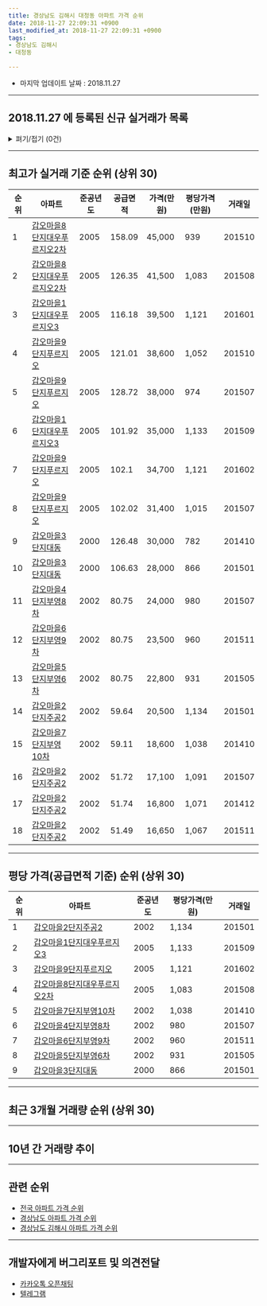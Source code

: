 ```yaml
---
title: 경상남도 김해시 대청동 아파트 가격 순위
date: 2018-11-27 22:09:31 +0900
last_modified_at: 2018-11-27 22:09:31 +0900
tags:
- 경상남도 김해시
- 대청동

---
```


* 마지막 업데이트 날짜 : 2018.11.27

---

## 2018.11.27 에 등록된 신규 실거래가 목록

<details>
<summary>펴기/접기 (0건)</summary>
<div markdown="1">

|아파트|준공년도|공급면적|가격(만원)|평당가격(만원)|거래일|
|---|---|---|---|---|---|
|없음||||||


</div>
</details>

---

## 최고가 실거래 기준 순위 (상위 30)


|순위|아파트|준공년도|공급면적|가격(만원)|평당가격(만원)|거래일|
|---|---|---|---|---|---|---|
|1|[갑오마을8단지대우푸르지오2차](https://search.naver.com/search.naver?query=%EA%B2%BD%EC%83%81%EB%82%A8%EB%8F%84+%EA%B9%80%ED%95%B4%EC%8B%9C+%EB%8C%80%EC%B2%AD%EB%8F%99+%EA%B0%91%EC%98%A4%EB%A7%88%EC%9D%848%EB%8B%A8%EC%A7%80%EB%8C%80%EC%9A%B0%ED%91%B8%EB%A5%B4%EC%A7%80%EC%98%A42%EC%B0%A8)|2005|158.09|45,000|939|201510|
|2|[갑오마을8단지대우푸르지오2차](https://search.naver.com/search.naver?query=%EA%B2%BD%EC%83%81%EB%82%A8%EB%8F%84+%EA%B9%80%ED%95%B4%EC%8B%9C+%EB%8C%80%EC%B2%AD%EB%8F%99+%EA%B0%91%EC%98%A4%EB%A7%88%EC%9D%848%EB%8B%A8%EC%A7%80%EB%8C%80%EC%9A%B0%ED%91%B8%EB%A5%B4%EC%A7%80%EC%98%A42%EC%B0%A8)|2005|126.35|41,500|1,083|201508|
|3|[갑오마을1단지대우푸르지오3](https://search.naver.com/search.naver?query=%EA%B2%BD%EC%83%81%EB%82%A8%EB%8F%84+%EA%B9%80%ED%95%B4%EC%8B%9C+%EB%8C%80%EC%B2%AD%EB%8F%99+%EA%B0%91%EC%98%A4%EB%A7%88%EC%9D%841%EB%8B%A8%EC%A7%80%EB%8C%80%EC%9A%B0%ED%91%B8%EB%A5%B4%EC%A7%80%EC%98%A43)|2005|116.18|39,500|1,121|201601|
|4|[갑오마을9단지푸르지오](https://search.naver.com/search.naver?query=%EA%B2%BD%EC%83%81%EB%82%A8%EB%8F%84+%EA%B9%80%ED%95%B4%EC%8B%9C+%EB%8C%80%EC%B2%AD%EB%8F%99+%EA%B0%91%EC%98%A4%EB%A7%88%EC%9D%849%EB%8B%A8%EC%A7%80%ED%91%B8%EB%A5%B4%EC%A7%80%EC%98%A4)|2005|121.01|38,600|1,052|201510|
|5|[갑오마을9단지푸르지오](https://search.naver.com/search.naver?query=%EA%B2%BD%EC%83%81%EB%82%A8%EB%8F%84+%EA%B9%80%ED%95%B4%EC%8B%9C+%EB%8C%80%EC%B2%AD%EB%8F%99+%EA%B0%91%EC%98%A4%EB%A7%88%EC%9D%849%EB%8B%A8%EC%A7%80%ED%91%B8%EB%A5%B4%EC%A7%80%EC%98%A4)|2005|128.72|38,000|974|201507|
|6|[갑오마을1단지대우푸르지오3](https://search.naver.com/search.naver?query=%EA%B2%BD%EC%83%81%EB%82%A8%EB%8F%84+%EA%B9%80%ED%95%B4%EC%8B%9C+%EB%8C%80%EC%B2%AD%EB%8F%99+%EA%B0%91%EC%98%A4%EB%A7%88%EC%9D%841%EB%8B%A8%EC%A7%80%EB%8C%80%EC%9A%B0%ED%91%B8%EB%A5%B4%EC%A7%80%EC%98%A43)|2005|101.92|35,000|1,133|201509|
|7|[갑오마을9단지푸르지오](https://search.naver.com/search.naver?query=%EA%B2%BD%EC%83%81%EB%82%A8%EB%8F%84+%EA%B9%80%ED%95%B4%EC%8B%9C+%EB%8C%80%EC%B2%AD%EB%8F%99+%EA%B0%91%EC%98%A4%EB%A7%88%EC%9D%849%EB%8B%A8%EC%A7%80%ED%91%B8%EB%A5%B4%EC%A7%80%EC%98%A4)|2005|102.1|34,700|1,121|201602|
|8|[갑오마을9단지푸르지오](https://search.naver.com/search.naver?query=%EA%B2%BD%EC%83%81%EB%82%A8%EB%8F%84+%EA%B9%80%ED%95%B4%EC%8B%9C+%EB%8C%80%EC%B2%AD%EB%8F%99+%EA%B0%91%EC%98%A4%EB%A7%88%EC%9D%849%EB%8B%A8%EC%A7%80%ED%91%B8%EB%A5%B4%EC%A7%80%EC%98%A4)|2005|102.02|31,400|1,015|201507|
|9|[갑오마을3단지대동](https://search.naver.com/search.naver?query=%EA%B2%BD%EC%83%81%EB%82%A8%EB%8F%84+%EA%B9%80%ED%95%B4%EC%8B%9C+%EB%8C%80%EC%B2%AD%EB%8F%99+%EA%B0%91%EC%98%A4%EB%A7%88%EC%9D%843%EB%8B%A8%EC%A7%80%EB%8C%80%EB%8F%99)|2000|126.48|30,000|782|201410|
|10|[갑오마을3단지대동](https://search.naver.com/search.naver?query=%EA%B2%BD%EC%83%81%EB%82%A8%EB%8F%84+%EA%B9%80%ED%95%B4%EC%8B%9C+%EB%8C%80%EC%B2%AD%EB%8F%99+%EA%B0%91%EC%98%A4%EB%A7%88%EC%9D%843%EB%8B%A8%EC%A7%80%EB%8C%80%EB%8F%99)|2000|106.63|28,000|866|201501|
|11|[갑오마을4단지부영8차](https://search.naver.com/search.naver?query=%EA%B2%BD%EC%83%81%EB%82%A8%EB%8F%84+%EA%B9%80%ED%95%B4%EC%8B%9C+%EB%8C%80%EC%B2%AD%EB%8F%99+%EA%B0%91%EC%98%A4%EB%A7%88%EC%9D%844%EB%8B%A8%EC%A7%80%EB%B6%80%EC%98%818%EC%B0%A8)|2002|80.75|24,000|980|201507|
|12|[갑오마을6단지부영9차](https://search.naver.com/search.naver?query=%EA%B2%BD%EC%83%81%EB%82%A8%EB%8F%84+%EA%B9%80%ED%95%B4%EC%8B%9C+%EB%8C%80%EC%B2%AD%EB%8F%99+%EA%B0%91%EC%98%A4%EB%A7%88%EC%9D%846%EB%8B%A8%EC%A7%80%EB%B6%80%EC%98%819%EC%B0%A8)|2002|80.75|23,500|960|201511|
|13|[갑오마을5단지부영6차](https://search.naver.com/search.naver?query=%EA%B2%BD%EC%83%81%EB%82%A8%EB%8F%84+%EA%B9%80%ED%95%B4%EC%8B%9C+%EB%8C%80%EC%B2%AD%EB%8F%99+%EA%B0%91%EC%98%A4%EB%A7%88%EC%9D%845%EB%8B%A8%EC%A7%80%EB%B6%80%EC%98%816%EC%B0%A8)|2002|80.75|22,800|931|201505|
|14|[갑오마을2단지주공2](https://search.naver.com/search.naver?query=%EA%B2%BD%EC%83%81%EB%82%A8%EB%8F%84+%EA%B9%80%ED%95%B4%EC%8B%9C+%EB%8C%80%EC%B2%AD%EB%8F%99+%EA%B0%91%EC%98%A4%EB%A7%88%EC%9D%842%EB%8B%A8%EC%A7%80%EC%A3%BC%EA%B3%B52)|2002|59.64|20,500|1,134|201501|
|15|[갑오마을7단지부영10차](https://search.naver.com/search.naver?query=%EA%B2%BD%EC%83%81%EB%82%A8%EB%8F%84+%EA%B9%80%ED%95%B4%EC%8B%9C+%EB%8C%80%EC%B2%AD%EB%8F%99+%EA%B0%91%EC%98%A4%EB%A7%88%EC%9D%847%EB%8B%A8%EC%A7%80%EB%B6%80%EC%98%8110%EC%B0%A8)|2002|59.11|18,600|1,038|201410|
|16|[갑오마을2단지주공2](https://search.naver.com/search.naver?query=%EA%B2%BD%EC%83%81%EB%82%A8%EB%8F%84+%EA%B9%80%ED%95%B4%EC%8B%9C+%EB%8C%80%EC%B2%AD%EB%8F%99+%EA%B0%91%EC%98%A4%EB%A7%88%EC%9D%842%EB%8B%A8%EC%A7%80%EC%A3%BC%EA%B3%B52)|2002|51.72|17,100|1,091|201507|
|17|[갑오마을2단지주공2](https://search.naver.com/search.naver?query=%EA%B2%BD%EC%83%81%EB%82%A8%EB%8F%84+%EA%B9%80%ED%95%B4%EC%8B%9C+%EB%8C%80%EC%B2%AD%EB%8F%99+%EA%B0%91%EC%98%A4%EB%A7%88%EC%9D%842%EB%8B%A8%EC%A7%80%EC%A3%BC%EA%B3%B52)|2002|51.74|16,800|1,071|201412|
|18|[갑오마을2단지주공2](https://search.naver.com/search.naver?query=%EA%B2%BD%EC%83%81%EB%82%A8%EB%8F%84+%EA%B9%80%ED%95%B4%EC%8B%9C+%EB%8C%80%EC%B2%AD%EB%8F%99+%EA%B0%91%EC%98%A4%EB%A7%88%EC%9D%842%EB%8B%A8%EC%A7%80%EC%A3%BC%EA%B3%B52)|2002|51.49|16,650|1,067|201511|


---

## 평당 가격(공급면적 기준) 순위 (상위 30)


|순위|아파트|준공년도|평당가격(만원)|거래일|
|---|---|---|---|---|
|1|[갑오마을2단지주공2](https://search.naver.com/search.naver?query=%EA%B2%BD%EC%83%81%EB%82%A8%EB%8F%84+%EA%B9%80%ED%95%B4%EC%8B%9C+%EB%8C%80%EC%B2%AD%EB%8F%99+%EA%B0%91%EC%98%A4%EB%A7%88%EC%9D%842%EB%8B%A8%EC%A7%80%EC%A3%BC%EA%B3%B52)|2002|1,134|201501|
|2|[갑오마을1단지대우푸르지오3](https://search.naver.com/search.naver?query=%EA%B2%BD%EC%83%81%EB%82%A8%EB%8F%84+%EA%B9%80%ED%95%B4%EC%8B%9C+%EB%8C%80%EC%B2%AD%EB%8F%99+%EA%B0%91%EC%98%A4%EB%A7%88%EC%9D%841%EB%8B%A8%EC%A7%80%EB%8C%80%EC%9A%B0%ED%91%B8%EB%A5%B4%EC%A7%80%EC%98%A43)|2005|1,133|201509|
|3|[갑오마을9단지푸르지오](https://search.naver.com/search.naver?query=%EA%B2%BD%EC%83%81%EB%82%A8%EB%8F%84+%EA%B9%80%ED%95%B4%EC%8B%9C+%EB%8C%80%EC%B2%AD%EB%8F%99+%EA%B0%91%EC%98%A4%EB%A7%88%EC%9D%849%EB%8B%A8%EC%A7%80%ED%91%B8%EB%A5%B4%EC%A7%80%EC%98%A4)|2005|1,121|201602|
|4|[갑오마을8단지대우푸르지오2차](https://search.naver.com/search.naver?query=%EA%B2%BD%EC%83%81%EB%82%A8%EB%8F%84+%EA%B9%80%ED%95%B4%EC%8B%9C+%EB%8C%80%EC%B2%AD%EB%8F%99+%EA%B0%91%EC%98%A4%EB%A7%88%EC%9D%848%EB%8B%A8%EC%A7%80%EB%8C%80%EC%9A%B0%ED%91%B8%EB%A5%B4%EC%A7%80%EC%98%A42%EC%B0%A8)|2005|1,083|201508|
|5|[갑오마을7단지부영10차](https://search.naver.com/search.naver?query=%EA%B2%BD%EC%83%81%EB%82%A8%EB%8F%84+%EA%B9%80%ED%95%B4%EC%8B%9C+%EB%8C%80%EC%B2%AD%EB%8F%99+%EA%B0%91%EC%98%A4%EB%A7%88%EC%9D%847%EB%8B%A8%EC%A7%80%EB%B6%80%EC%98%8110%EC%B0%A8)|2002|1,038|201410|
|6|[갑오마을4단지부영8차](https://search.naver.com/search.naver?query=%EA%B2%BD%EC%83%81%EB%82%A8%EB%8F%84+%EA%B9%80%ED%95%B4%EC%8B%9C+%EB%8C%80%EC%B2%AD%EB%8F%99+%EA%B0%91%EC%98%A4%EB%A7%88%EC%9D%844%EB%8B%A8%EC%A7%80%EB%B6%80%EC%98%818%EC%B0%A8)|2002|980|201507|
|7|[갑오마을6단지부영9차](https://search.naver.com/search.naver?query=%EA%B2%BD%EC%83%81%EB%82%A8%EB%8F%84+%EA%B9%80%ED%95%B4%EC%8B%9C+%EB%8C%80%EC%B2%AD%EB%8F%99+%EA%B0%91%EC%98%A4%EB%A7%88%EC%9D%846%EB%8B%A8%EC%A7%80%EB%B6%80%EC%98%819%EC%B0%A8)|2002|960|201511|
|8|[갑오마을5단지부영6차](https://search.naver.com/search.naver?query=%EA%B2%BD%EC%83%81%EB%82%A8%EB%8F%84+%EA%B9%80%ED%95%B4%EC%8B%9C+%EB%8C%80%EC%B2%AD%EB%8F%99+%EA%B0%91%EC%98%A4%EB%A7%88%EC%9D%845%EB%8B%A8%EC%A7%80%EB%B6%80%EC%98%816%EC%B0%A8)|2002|931|201505|
|9|[갑오마을3단지대동](https://search.naver.com/search.naver?query=%EA%B2%BD%EC%83%81%EB%82%A8%EB%8F%84+%EA%B9%80%ED%95%B4%EC%8B%9C+%EB%8C%80%EC%B2%AD%EB%8F%99+%EA%B0%91%EC%98%A4%EB%A7%88%EC%9D%843%EB%8B%A8%EC%A7%80%EB%8C%80%EB%8F%99)|2000|866|201501|


---

## 최근 3개월 거래량 순위 (상위 30)


<div style="width:100%;">
    <canvas id="deal_count_ranking" height="91"></canvas>
</div>


<script>
new Chart(document.getElementById("deal_count_ranking"), {
    type: 'horizontalBar',
    data: {
        labels: ['갑오마을6단지부영9차', '갑오마을4단지부영8차', '갑오마을7단지부영10차', '갑오마을2단지주공2', '갑오마을8단지대우푸르지오2차', '갑오마을1단지대우푸르지오3', '갑오마을5단지부영6차'],
        datasets: [{
            label: '실거래 수',
            data: [9, 6, 6, 3, 2, 1, 1],
            borderColor: "rgba(255, 0, 128, 1)",
            backgroundColor: "rgba(255, 0, 128, 0.5)",
            fill: false,
        }]
    },
    options: {
        responsive: true,
        title: {
            display: true,
            text: '최근 3개월 거래량 순위'
        },
        tooltips: {
            mode: 'index',
            intersect: false,
            callbacks: {
                title: function(tooltipItems, data) {
                    return "실거래 수:";
                },
                label: function(tooltipItem, data) {
                    return data.labels[tooltipItem.index] + ": " + tooltipItem.xLabel;
                }
            }
        },
        hover: {
            mode: 'nearest',
            intersect: true
        },
        scales: {
            xAxes: [{
                display: true,
                scaleLabel: {
                    display: true,
                    labelString: '실거래 수'
                },
                ticks: {
                    suggestedMin: 0,
                }
            }],
            yAxes: [{
                display: true,
                ticks: {
                    autoSkip: false,
                    callback: function(value, index, values) {
                        if (value.length > 10)
                            return value.substr(0, 8) + "...";
                        else
                            return value;
                    }
                },
                scaleLabel: {
                    display: false,
                }
            }]
        }
    }
});

</script>


---

## 10년 간 거래량 추이


<div style="width:100%;">
    <canvas id="deal_progress" height="300"></canvas>
</div>

<script>
new Chart(document.getElementById("deal_progress"), {
    type: 'line',
    data: {
        labels: ['200811','200812','200901','200902','200903','200904','200905','200906','200907','200908','200909','200910','200911','200912','201001','201002','201003','201004','201005','201006','201007','201008','201009','201010','201011','201012','201101','201102','201103','201104','201105','201106','201107','201108','201109','201110','201111','201112','201201','201202','201203','201204','201205','201206','201207','201208','201209','201210','201211','201212','201301','201302','201303','201304','201305','201306','201307','201308','201309','201310','201311','201312','201401','201402','201403','201404','201405','201406','201407','201408','201409','201410','201411','201412','201501','201502','201503','201504','201505','201506','201507','201508','201509','201510','201511','201512','201601','201602','201603','201604','201605','201606','201607','201608','201609','201610','201611','201612','201701','201702','201703','201704','201705','201706','201707','201708','201709','201710','201711','201712','201801','201802','201803','201804','201805','201806','201807','201808','201809','201810','201811'],
        datasets: [{
            label: '실거래 수',
            pointRadius: 1,
            data: [20, 34, 14, 22, 22, 15, 7, 18, 13, 23, 26, 12, 20, 21, 26, 22, 24, 16, 27, 25, 19, 15, 41, 48, 22, 34, 14, 7, 25, 16, 20, 23, 13, 21, 14, 11, 9, 14, 12, 19, 29, 11, 11, 11, 14, 15, 11, 25, 36, 24, 17, 42, 34, 26, 30, 44, 20, 45, 27, 58, 36, 44, 27, 52, 56, 37, 28, 37, 34, 41, 39, 39, 24, 22, 29, 21, 37, 34, 29, 27, 28, 18, 22, 30, 19, 11, 19, 13, 20, 13, 20, 16, 14, 18, 23, 22, 23, 19, 10, 20, 20, 22, 19, 13, 13, 9, 17, 14, 9, 12, 19, 10, 14, 8, 13, 12, 8, 5, 14, 10, 4],
            borderColor: "rgba(255, 201, 14, 1)",
            backgroundColor: "rgba(255, 201, 14, 0.5)",
            fill: true,
        }]
    },
    options: {
        responsive: true,
        title: {
            display: true,
            text: '10년간 거래량 추이'
        },
        tooltips: {
            mode: 'index',
            intersect: false,
        },
        hover: {
            mode: 'nearest',
            intersect: true
        },
        scales: {
            xAxes: [{
                display: true,
                scaleLabel: {
                    display: true,
                    labelString: '년/월'
                }
            }],
            yAxes: [{
                display: true,
                ticks: {
                    suggestedMin: 0,
                },
                scaleLabel: {
                    display: true,
                    labelString: '실거래 수'
                }
            }]
        }
    }
});

</script>


---

## 관련 순위

- [전국 아파트 가격 순위](https://inasie.github.io/apt-ranking/전국)
- [경상남도 아파트 가격 순위](https://inasie.github.io/apt-ranking/경상남도)
- [경상남도 김해시 아파트 가격 순위](https://inasie.github.io/apt-ranking/경상남도-김해시)


---

## 개발자에게 버그리포트 및 의견전달

- [카카오톡 오픈채팅](https://open.kakao.com/o/gLJUAP4)
- [텔레그램](https://t.me/inasie)

